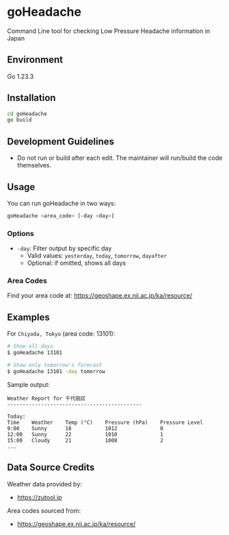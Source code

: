 # goHeadache

Command Line tool for checking Low Pressure Headache information in Japan

## Environment

Go 1.23.3

## Installation

```bash
cd goHeadache
go build
```

## Development Guidelines

- Do not run or build after each edit. The maintainer will run/build the code themselves.

## Usage

You can run goHeadache in two ways:

```bash
goHeadache <area_code> [-day <day>]
```

### Options

- `-day`: Filter output by specific day
  - Valid values: `yesterday`, `today`, `tomorrow`, `dayafter`
  - Optional: if omitted, shows all days

### Area Codes

Find your area code at: https://geoshape.ex.nii.ac.jp/ka/resource/

## Examples

For `Chiyoda, Tokyo` (area code: 13101):

```bash
# Show all days
$ goHeadache 13101

# Show only tomorrow's forecast
$ goHeadache 13101 -day tomorrow
```

Sample output:
```
Weather Report for 千代田区
--------------------------------------------

Today:
Time    Weather    Temp (°C)    Pressure (hPa)    Pressure Level
9:00    Sunny      18           1012              0
12:00   Sunny      22           1010              1
15:00   Cloudy     21           1008              2
...
```

## Data Source Credits

Weather data provided by:
- https://zutool.jp

Area codes sourced from:
- https://geoshape.ex.nii.ac.jp/ka/resource/